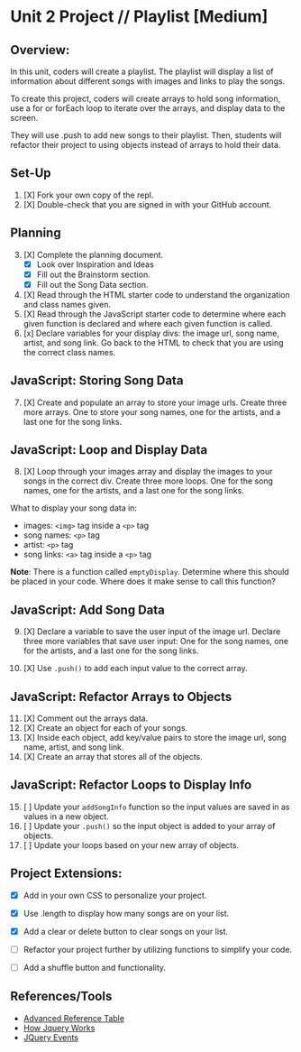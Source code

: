 # Unit 2 Project // Playlist [Medium]

## Overview:

In this unit, coders will create a playlist. The playlist will display a list of information about different songs with images and links to play the songs. 

To create this project, coders will create arrays to hold song information, use a for or forEach loop to iterate over the arrays, and display data to the screen. 

They will use .push to add new songs to their playlist. Then, students will refactor their project to using objects instead of arrays to hold their data.


## Set-Up
1. [X] Fork your own copy of the repl.
2. [X] Double-check that you are signed in with your GitHub account.


## Planning
3. [X] Complete the planning document.
   - [X] Look over Inspiration and Ideas
   - [X] Fill out the Brainstorm section.
   - [X] Fill out the Song Data section.
4. [X] Read through the HTML starter code to understand the organization and class names given.
5. [X] Read through the JavaScript starter code to determine where each given function is declared and where each given function is called.
6. [x] Declare variables for your display divs: the image url, song name, artist, and song link. Go back to the HTML to check that you are using the correct class names.


## JavaScript: Storing Song Data

7. [X] Create and populate an array to store your image urls. Create three more arrays. One to store your song names, one for the artists, and a last one for the song links.


## JavaScript: Loop and Display Data

8. [X] Loop through your images array and display the images to your songs in the correct div. Create three more loops. One for the song names, one for the artists, and a last one for the song links.

What to display your song data in:

   - images: `<img>` tag inside a `<p>` tag
   - song names: `<p>` tag
   - artist: `<p>` tag
   - song links: `<a>` tag inside a `<p>` tag

**Note**: There is a function called `emptyDisplay`. Determine where this should be placed in your code. Where does it make sense to call this function?


## JavaScript: Add Song Data

9. [X] Declare a variable to save the user input of the image url. Declare three more variables that save user input: One for the song names, one for the artists, and a last one for the song links.
   
10. [X] Use `.push()` to add each input value to the correct array.



## JavaScript: Refactor Arrays to Objects

11. [X] Comment out the arrays data.
12. [X] Create an object for each of your songs.
13. [X] Inside each object, add key/value pairs to store the image url, song name, artist, and song link.
14. [X] Create an array that stores all of the objects.

## JavaScript: Refactor Loops to Display Info

15. [ ] Update your `addSongInfo` function so the input values are saved in as values in a new object.
16. [ ] Update your `.push()` so the input object is added to your array of objects.
17. [ ] Update your loops based on your new array of objects.


## Project Extensions:

- [X] Add in your own CSS to personalize your project.
- [X] Use .length to display how many songs are on your list.
- [X] Add a clear or delete button to clear songs on your list.
- [ ] Refactor your project further by utilizing functions to simplify your code.
- [ ] Add a shuffle button and functionality.


## References/Tools

- [Advanced Reference Table](https://docs.google.com/document/d/1SElvLDvtVOoYZJyR5XbCQJWbSTxyChDiQkz7n3c63Go/preview)
- [How Jquery Works](http://learn.jquery.com/about-jquery/how-jquery-works/)
- [JQuery Events](http://api.jquery.com/category/events/)